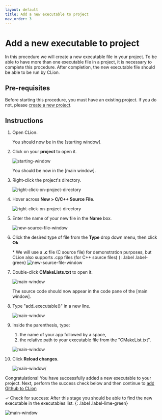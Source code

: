 ```yaml
---
layout: default
title: Add a new executable to project
nav_order: 3
---
```


# Add a new executable to project

In this procedure we will create a new executable file in your project. To be able to have more than one executable file in a project, it is necessary to complete this procedure. After completion, the new executable file should be able to be run by CLion.

## Pre-requisites

Before starting this procedure, you must have an existing project. If you do not, please [create a new project](https://amirashvins.github.io/how-to-use-CLion/docs/PROC1-Create-a-new-project/).

## Instructions

1. Open CLion.

    You should now be in the [starting window].

2. Click on your **project** to open it.

    ![starting-window](https://github.com/AmirAshvins/how-to-use-CLion/blob/gh-pages/assets/images/proc2-image0.png?raw=true "Starting window")

    You should be now in the [main window].

3. Right-click the project's directory.

    ![right-click-on-project-directory](https://github.com/AmirAshvins/how-to-use-CLion/blob/gh-pages/assets/images/proc2-image1.png?raw=true "Right click on project directory")

4. Hover across **New > C/C++ Source File**.

    ![right-click-on-project-directory](https://github.com/AmirAshvins/how-to-use-CLion/blob/gh-pages/assets/images/proc2-image2.png?raw=true "Right click on project directory")

5. Enter the name of your new file in the **Name** box.

    ![new-source-file-window](https://github.com/AmirAshvins/how-to-use-CLion/blob/gh-pages/assets/images/proc2-image3.png?raw=true "New source file window")

6. Click the desired type of file from the **Type** drop down menu, then click **Ok**.

    \* We will use a **.c** file (C source file) for demonstration purposes, but CLion also supports .cpp files (for C++ source files)
    {: .label .label-green}
    ![new-source-file-window](https://github.com/AmirAshvins/how-to-use-CLion/blob/gh-pages/assets/images/proc2-image4.png?raw=true "New source file window")

7. Double-click **CMakeLists.txt** to open it.

    ![main-window](https://github.com/AmirAshvins/how-to-use-CLion/blob/gh-pages/assets/images/proc2-image5.png?raw=true "Main window - Emphasis on project panel")

    The source code should now appear in the code pane of the [main window].

8. Type "add_executable()" in a new line.

    ![main-window](https://github.com/AmirAshvins/how-to-use-CLion/blob/gh-pages/assets/images/proc2-image6.png?raw=true "Main window - Emphasis on code panel")

9. Inside the parenthesis, type:

    1. the name of your app followed by a space,
    2. the relative path to your executable file from the "CMakeList.txt".

    ![main-window](https://github.com/AmirAshvins/how-to-use-CLion/blob/gh-pages/assets/images/proc2-image7.png?raw=true "Main window - Emphasis on code panel")

10. Click **Reload changes**.

    ![main-window](https://github.com/AmirAshvins/how-to-use-CLion/blob/gh-pages/assets/images/proc2-image8.png?raw=true "Main window - Emphasis on code panel")/

Congratulations! You have successfully added a new executable to your project. Next, perform the success check below and then continue to [add Github to CLion](https://amirashvins.github.io/how-to-use-CLion/docs/PROC3-link-github/)

✓ Check for success: After this stage you should be able to find the new executable in the executables list.
{: .label .label-lime-green}

![main-window](https://github.com/AmirAshvins/how-to-use-CLion/blob/gh-pages/assets/images/proc2-image100.png?raw=true "Main window - Emphasis on executables list")
